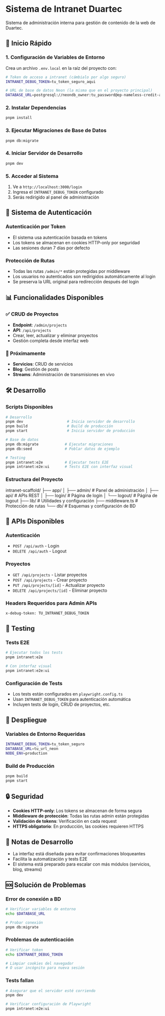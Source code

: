 # Sistema de Intranet Duartec

Sistema de administración interna para gestión de contenido de la web de Duartec.

## 🚀 Inicio Rápido

### 1. Configuración de Variables de Entorno

Crea un archivo `.env.local` en la raíz del proyecto con:

```bash
# Token de acceso a intranet (cámbialo por algo seguro)
INTRANET_DEBUG_TOKEN=tu_token_seguro_aqui

# URL de base de datos Neon (la misma que en el proyecto principal)
DATABASE_URL=postgresql://neondb_owner:tu_password@ep-nameless-credit-agmjdxpq-pooler.c-2.eu-central-1.aws.neon.tech/neondb?sslmode=require
```

### 2. Instalar Dependencias

```bash
pnpm install
```

### 3. Ejecutar Migraciones de Base de Datos

```bash
pnpm db:migrate
```

### 4. Iniciar Servidor de Desarrollo

```bash
pnpm dev
```

### 5. Acceder al Sistema

1. Ve a `http://localhost:3000/login`
2. Ingresa el `INTRANET_DEBUG_TOKEN` configurado
3. Serás redirigido al panel de administración

## 🔐 Sistema de Autenticación

### Autenticación por Token

- El sistema usa autenticación basada en tokens
- Los tokens se almacenan en cookies HTTP-only por seguridad
- Las sesiones duran 7 días por defecto

### Protección de Rutas

- Todas las rutas `/admin/*` están protegidas por middleware
- Los usuarios no autenticados son redirigidos automáticamente al login
- Se preserva la URL original para redirección después del login

## 📊 Funcionalidades Disponibles

### ✅ CRUD de Proyectos

- **Endpoint**: `/admin/projects`
- **API**: `/api/projects`
- Crear, leer, actualizar y eliminar proyectos
- Gestión completa desde interfaz web

### 🚧 Próximamente

- **Servicios**: CRUD de servicios
- **Blog**: Gestión de posts
- **Streams**: Administración de transmisiones en vivo

## 🛠️ Desarrollo

### Scripts Disponibles

```bash
# Desarrollo
pnpm dev                    # Inicia servidor de desarrollo
pnpm build                  # Build de producción
pnpm start                  # Inicia servidor de producción

# Base de datos
pnpm db:migrate            # Ejecutar migraciones
pnpm db:seed               # Poblar datos de ejemplo

# Testing
pnpm intranet:e2e          # Ejecutar tests E2E
pnpm intranet:e2e:ui       # Tests E2E con interfaz visual
```

### Estructura del Proyecto

intranet-scaffold/
├── app/
│   ├── admin/             # Panel de administración
│   ├── api/               # APIs REST
│   ├── login/             # Página de login
│   └── logout/            # Página de logout
├── lib/                   # Utilidades y configuración
├── middleware.ts          # Protección de rutas
└── db/                    # Esquemas y configuración de BD

## 🔌 APIs Disponibles

### Autenticación

- `POST /api/auth` - Login
- `DELETE /api/auth` - Logout

### Proyectos

- `GET /api/projects` - Listar proyectos
- `POST /api/projects` - Crear proyecto
- `PUT /api/projects/[id]` - Actualizar proyecto
- `DELETE /api/projects/[id]` - Eliminar proyecto

### Headers Requeridos para Admin APIs

```bash
x-debug-token: TU_INTRANET_DEBUG_TOKEN
```

## 🧪 Testing

### Tests E2E

```bash
# Ejecutar todos los tests
pnpm intranet:e2e

# Con interfaz visual
pnpm intranet:e2e:ui
```

### Configuración de Tests

- Los tests están configurados en `playwright.config.ts`
- Usan `INTRANET_DEBUG_TOKEN` para autenticación automática
- Incluyen tests de login, CRUD de proyectos, etc.

## 🚀 Despliegue

### Variables de Entorno Requeridas

```bash
INTRANET_DEBUG_TOKEN=tu_token_seguro
DATABASE_URL=tu_url_neon
NODE_ENV=production
```

### Build de Producción

```bash
pnpm build
pnpm start
```

## 🔒 Seguridad

- **Cookies HTTP-only**: Los tokens se almacenan de forma segura
- **Middleware de protección**: Todas las rutas admin están protegidas
- **Validación de tokens**: Verificación en cada request
- **HTTPS obligatorio**: En producción, las cookies requieren HTTPS

## 📝 Notas de Desarrollo

- La interfaz está diseñada para evitar confirmaciones bloqueantes
- Facilita la automatización y tests E2E
- El sistema está preparado para escalar con más módulos (servicios, blog, streams)

## 🆘 Solución de Problemas

### Error de conexión a BD

```bash
# Verificar variables de entorno
echo $DATABASE_URL

# Probar conexión
pnpm db:migrate
```

### Problemas de autenticación

```bash
# Verificar token
echo $INTRANET_DEBUG_TOKEN

# Limpiar cookies del navegador
# O usar incógnito para nueva sesión
```

### Tests fallan

```bash
# Asegurar que el servidor esté corriendo
pnpm dev

# Verificar configuración de Playwright
pnpm intranet:e2e:ui
```
